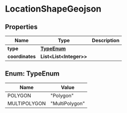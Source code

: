 

# LocationShapeGeojson


## Properties

| Name | Type | Description |
|------------ | ------------- | ------------- |
|**type** | [**TypeEnum**](#TypeEnum) |  |
|**coordinates** | **List&lt;List&lt;Integer&gt;&gt;** |  |



## Enum: TypeEnum

| Name | Value |
|---- | -----|
| POLYGON | &quot;Polygon&quot; |
| MULTIPOLYGON | &quot;MultiPolygon&quot; |



